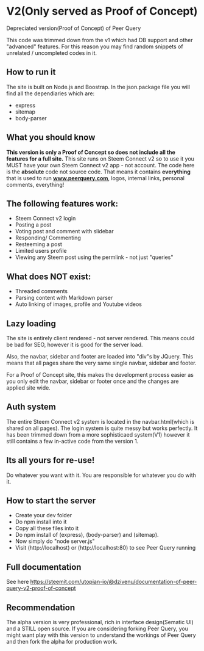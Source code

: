 # V2(Only served as Proof of Concept)
Depreciated version(Proof of Concept) of Peer Query

This code was trimmed down from the v1 which had DB support and other "advanced" features. For this reason you may find random snippets of unrelated / uncompleted codes in it.


## How to run it
The site is built on Node.js and Boostrap. In the json.package file you will find all the dependiaries which are:
* express
* sitemap
* body-parser

## What you should know

**This version is only a Proof of Concept so does not include all the features for a full site.**
This site runs on Steem Connect v2 so to use it you MUST have your own Steem Connect v2 app - not account.
The code here is the **absolute** code not source code.
That means it contains **everything** that is used to run **www.peerquery.com**, logos, internal links, personal comments, everything!

## The following features work:
* Steem Connect v2 login
* Posting a post
* Voting post and comment with slidebar
* Responding/ Commenting
* Resteeming a post
* Limited users profile
* Viewing any Steem post using the permlink - not just "queries"

## What does NOT exist:
* Threaded comments
* Parsing content with Markdown parser
* Auto linking of images, profile and Youtube videos

## Lazy loading
The site is entirely client rendered - not server rendered. This means could be bad for SEO, however it is good for the server load.

Also, the navbar, sidebar and footer are loaded into "div"s by JQuery. This means that all pages share the very same single navbar, sidebar and footer.

For a Proof of Concept site, this makes the development process easier as you only edit the navbar, sidebar or footer once and the changes are applied site wide.

## Auth system
The entire Steem Connect v2 system is located in the navbar.html(which is shared on all pages). The login system is quite messy but works perfectly. It has been trimmed down from a more sophisticaed system(V1) however it still contains a few in-active code from the version 1.

## Its all yours for re-use!
Do whatever you want with it. You are responsible for whatever you do with it.

## How to start the server
* Create your dev folder
* Do npm install into it
* Copy all these files into it
* Do npm install of (express), (body-parser) and (sitemap).
* Now simply do "node server.js"
* Visit (http://localhost) or (http://localhost:80) to see Peer Query running

## Full documentation
See here https://steemit.com/utopian-io/@dzivenu/documentation-of-peer-query-v2-proof-of-concept

## Recommendation
The alpha version is very professional, rich in interface design(Sematic UI) and a STILL open source. If you are considering forking Peer Query, you might want play with this version to understand the workings of Peer Query and then fork the alpha for production work.
